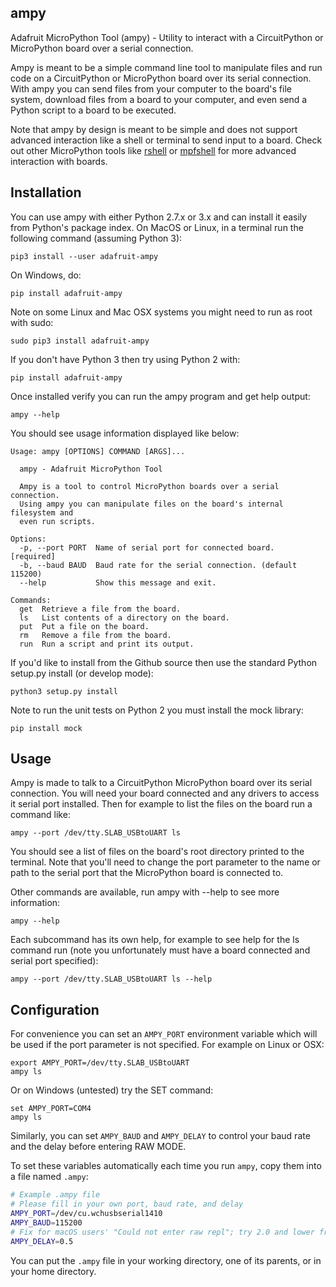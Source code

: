 ## ampy

Adafruit MicroPython Tool (ampy) - Utility to interact with a CircuitPython or MicroPython board over a serial connection.

Ampy is meant to be a simple command line tool to manipulate files and run code on a CircuitPython or
MicroPython board over its serial connection.
With ampy you can send files from your computer to the
board's file system, download files from a board to your computer, and even send a Python script
to a board to be executed.

Note that ampy by design is meant to be simple and does not support advanced interaction like a shell
or terminal to send input to a board.  Check out other MicroPython tools
like [rshell](https://github.com/dhylands/rshell)
or [mpfshell](https://github.com/wendlers/mpfshell) for more advanced interaction with boards.

## Installation

You can use ampy with either Python 2.7.x or 3.x and can install it easily from
Python's package index.  On MacOS or Linux, in a terminal run the following command (assuming
Python 3):

    pip3 install --user adafruit-ampy

On Windows, do:

    pip install adafruit-ampy

Note on some Linux and Mac OSX systems you might need to run as root with sudo:

    sudo pip3 install adafruit-ampy

If you don't have Python 3 then try using Python 2 with:

    pip install adafruit-ampy

Once installed verify you can run the ampy program and get help output:

    ampy --help

You should see usage information displayed like below:

    Usage: ampy [OPTIONS] COMMAND [ARGS]...

      ampy - Adafruit MicroPython Tool

      Ampy is a tool to control MicroPython boards over a serial connection.
      Using ampy you can manipulate files on the board's internal filesystem and
      even run scripts.

    Options:
      -p, --port PORT  Name of serial port for connected board.  [required]
      -b, --baud BAUD  Baud rate for the serial connection. (default 115200)
      --help           Show this message and exit.

    Commands:
      get  Retrieve a file from the board.
      ls   List contents of a directory on the board.
      put  Put a file on the board.
      rm   Remove a file from the board.
      run  Run a script and print its output.

If you'd like to install from the Github source then use the standard Python
setup.py install (or develop mode):

    python3 setup.py install

Note to run the unit tests on Python 2 you must install the mock library:

    pip install mock

## Usage

Ampy is made to talk to a CircuitPython MicroPython board over its serial connection.  You will
need your board connected and any drivers to access it serial port installed.
Then for example to list the files on the board run a command like:

    ampy --port /dev/tty.SLAB_USBtoUART ls

You should see a list of files on the board's root directory printed to the
terminal.  Note that you'll need to change the port parameter to the name or path
to the serial port that the MicroPython board is connected to.

Other commands are available, run ampy with --help to see more information:

    ampy --help

Each subcommand has its own help, for example to see help for the ls command  run (note you
unfortunately must have a board connected and serial port specified):

    ampy --port /dev/tty.SLAB_USBtoUART ls --help

## Configuration

For convenience you can set an `AMPY_PORT` environment variable which will be used
if the port parameter is not specified.  For example on Linux or OSX:

    export AMPY_PORT=/dev/tty.SLAB_USBtoUART
    ampy ls

Or on Windows (untested) try the SET command:

    set AMPY_PORT=COM4
    ampy ls

Similarly, you can set `AMPY_BAUD` and `AMPY_DELAY` to control your baud rate and
the delay before entering RAW MODE.

To set these variables automatically each time you run `ampy`, copy them into a
file named `.ampy`:

```sh
# Example .ampy file
# Please fill in your own port, baud rate, and delay
AMPY_PORT=/dev/cu.wchusbserial1410
AMPY_BAUD=115200
# Fix for macOS users' "Could not enter raw repl"; try 2.0 and lower from there:
AMPY_DELAY=0.5
```

You can put the `.ampy` file in your working directory, one of its parents, or in
your home directory.
